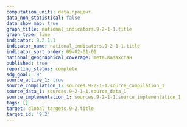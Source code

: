 ```yaml
---
computation_units: data.процент
data_non_statistical: false
data_show_map: true
graph_title: national_indicators.9-2-1-1.title
graph_type: line
indicator: 9.2.1.1
indicator_name: national_indicators.9-2-1-1.title
indicator_sort_order: 09-02-01-01
national_geographical_coverage: meta.Казахстан
published: true
reporting_status: complete
sdg_goal: '9'
source_active_1: true
source_compilation_1: sources.9-2-1-1.source_compilation_1
source_data_1: sources.9-2-1-1.source_data_1
source_implementation_1: sources.9-2-1-1.source_implementation_1
tags: []
target: global_targets.9-2.title
target_id: '9.2'
---
```


